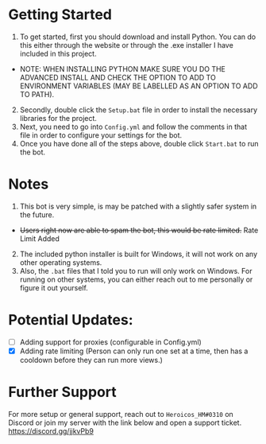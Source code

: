 # Getting Started
1. To get started, first you should download and install Python. You can do this either through the website or through the .exe installer I have included in this project.
  - NOTE: WHEN INSTALLING PYTHON MAKE SURE YOU DO THE ADVANCED INSTALL AND CHECK THE OPTION TO ADD TO ENVIRONMENT VARIABLES (MAY BE LABELLED AS AN OPTION TO ADD TO PATH).
2. Secondly, double click the `Setup.bat` file in order to install the necessary libraries for the project.
3. Next, you need to go into `Config.yml` and follow the comments in that file in order to configure your settings for the bot.
4. Once you have done all of the steps above, double click `Start.bat` to run the bot.

# Notes
1. This bot is very simple, is may be patched with a slightly safer system in the future.
  - ~~Users right now are able to spam the bot, this would be rate limited.~~ Rate Limit Added
2. The included python installer is built for Windows, it will not work on any other operating systems.
3. Also, the `.bat` files that I told you to run will only work on Windows. For running on other systems, you can either reach out to me personally or figure it out yourself.

# Potential Updates:
- [ ] Adding support for proxies (configurable in Config.yml)
- [x] Adding rate limiting (Person can only run one set at a time, then has a cooldown before they can run more views.)

# Further Support
For more setup or general support, reach out to `Heroicos_HM#0310` on Discord or join my server with the link below and open a support ticket.
https://discord.gg/jjkvPb9
